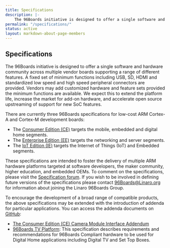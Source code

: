 ```yaml
---
title: Specifications
description: |-
    The 96Boards initiative is designed to offer a single software and hardware community across multiple vendor boards supporting a range of different features.
permalink: "/specifications/"
status: active
layout: markdown-about-page-members
---
```

## Specifications
The 96Boards initiative is designed to offer a single software and hardware community across multiple vendor boards supporting a range of different features. A fixed set of minimum functions including USB, SD, HDMI and standardized low speed and high speed peripheral connectors are provided. Vendors may add customized hardware and feature sets provided the minimum functions are available. We expect this to extend the platform life, increase the market for add-on hardware, and accelerate open source upstreaming of support for new SoC features.

There are currently three 96Boards specifications for low-cost ARM Cortex-A and Cortex-M development boards:

* The [Consumer Edition (CE)](http://www.96boards.org/ce-specification) targets the mobile, embedded and digital home segments.
* The [Enterprise Edition (EE)](http://www.96boards.org/ee-specification) targets the networking and server segments.
* The [IoT Edition (IE)](https://www.96boards.org/ie-specification) targets the Internet of Things (IoT) and Embedded segments.

These specifications are intended to foster the delivery of multiple ARM hardware platforms targeted at software developers, the maker community, higher education, and embedded OEMs. To comment on the specifications, please visit the [Specification forum](https://discuss.96boards.org/c/specification/). If you wish to be involved in defining future versions of the specifications please contact [96Boards@Linaro.org](mailto:96Boards@Linaro.org) for information about joining the Linaro 96Boards Group.

To encourage the development of a broad range of compatible products, the above specifications may be extended with the introduction of addenda for particular applications. You can access the addenda documents on [GitHub](https://github.com/96boards/documentation/tree/master/Addenda):

* [The Consumer Edition (CE) Camera Module Interface Addendum](https://www.96boards.org/camera-spec)
* [96Boards TV Platform](https://www.96boards.org/tv-specification): This specification describes requirements and recommendations for 96Boards Compliant hardware to be used for Digital Home applications including Digital TV and Set Top Boxes.
